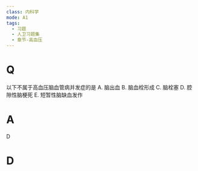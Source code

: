 ```yaml
---
class: 内科学
mode: A1
tags:
  - 习题
  - 人卫习题集
  - 章节-高血压
---
```


# Q
以下不属于高血压脑血管病并发症的是
A. 脑出血 
B. 脑血栓形成
C. 脑栓塞 
D. 腔隙性脑梗死
E. 短暂性脑缺血发作
# A
D
# D
